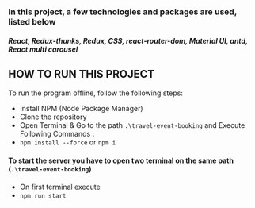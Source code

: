### In this project, a few technologies and packages are used, listed below
##### React, Redux-thunks, Redux, CSS, react-router-dom, Material UI, antd, React multi carousel

## HOW TO RUN THIS PROJECT

To run the program offline, follow the following steps:
* Install NPM (Node Package Manager)
* Clone the repository
* Open Terminal & Go to the path `.\travel-event-booking` and Execute Following Commands  :
* `npm install --force` or `npm i` 

#### To start the server you have to open two terminal on the same path (`.\travel-event-booking`)
* On first terminal execute
* `npm run start`
